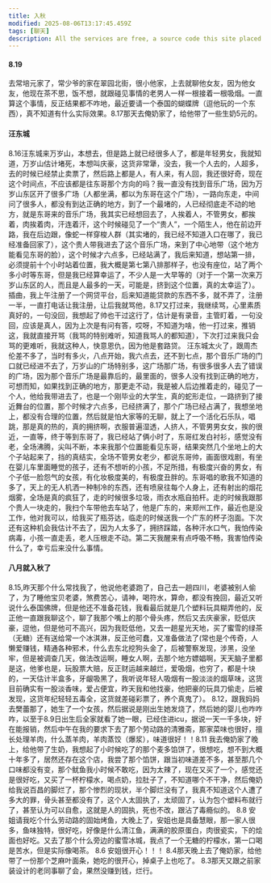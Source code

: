 ```yaml
---
title: 入秋
modified: 2025-08-06T13:17:45.459Z
tags: [聊天]
description: All the services are free, a source code this site placed on github repository and intergration with netlify service, another service that you can use is github page for hosting your own static site.
---
```

#### 8.19
去常培元家了，常少爷的家在翠园北街，很小他家，上去就聊他女友，因为他女友，他现在茶不思，饭不想，就跟碰见事情的老男人一样一根接着一根吸烟。一直算这个事情，反正结果都不咋地，最近要请一个泰国的蝴蝶牌（逗他玩的一个东西），真不知道有什么实际效果。8.17那天去俺奶家了，给他带了一些生奶5元的。
#### 汪东城
8.16汪东城来万岁山，本想去，但是路上就已经很多人了，都是年轻男女，我就知道，万岁山估计堵死，本想叫庆豪，这货非常犟，没去，我一个人去的，人超多，去的时候已经禁止卖票了，然后路上都是人，有人来，有人回，我还很好奇，现在这个时间点，不应该都是往东哥那个方向的吗？我一直没有找到音乐广场，因为万岁山东区开了很多广场（人都坐满，都以为东哥在这个广场），一路向东走，中间问了很多人，都没有到达正确的地方，到了一个最堵的，人已经彻底走不动的地方，就是东哥来的音乐广场，我其实已经想回去了，人挨着人，不管男女，都挨着，肉挨着肉，汗连着汗，这个时候碰见了一个“贵人”，一个陌生人，他在前边开路，我在后边跟，像蛇一样穿梭人群（其实堵的，我已经不知道入口在哪了，我已经准备回家了），这个贵人带我进去了这个音乐广场，来到了中心地带（这个地方能看见东哥的脸），这个时候才六点多，已经站满了，我后来知道，想站第一排，必须提前十个小时站着位置，我大概是第七第八排那样子，也没有座位，站了两个多小时等东哥，但是我已经算幸运了，不少人是一大早等的（对于一个第一次来万岁山东区的人，而且是人最多的一天，可能是，挤到这个位置，真的太幸运了）。插曲，我上午注册了一个网贷平台，后来知道能贷款的东西不多，就不弄了，注册一半，一直打电话让我注册，让后我就骂他，8.17又打过来，我继续骂，心里素质真好的，一句没回，我想起了帅也干过这行了，估计是有录音，主管盯着，一句没回，应该是真人，因为上次是有问有答，哎呀，不知道为啥，他一打过来，推销这，我就直接开骂（我骂的特别难听，知道我骂人的都知道），下次打过来我只会骂的更难听，我就这种人，快意恩仇，因为他是套路贷。
汪东城太火了，跟周杰伦差不多了，当时有多火，八点开始，我六点去，还不到七点，那个音乐广场的门口就已经进不去了，万岁山的广场特别多，这广场那广场，有很多很多人去了错误的广场，因为那个音乐广场是最靠后的，最里面的，很多人没有找到正确的地方，可想而知，如果找到正确的地方，那更走不动，我是被人后边推着走的，碰见了一个人，他给我带进去了，也是一个刚毕业的大学生，真的蛇形走位，一路挤到了接近舞台的位置，那个时候才六点多，已经挤满了，那个广场已经占满了，我想坐地上，都没有合理的位置，然后就是怕大家等的无聊，就上了一个活化石乐队，唱跳，那是真的热的，真的拥挤啊，衣服普遍湿透，人挤人，不管男男女女，挨的很近，一直等，终于等到东哥了，我已经站了俩小时了，东哥红发白衬衫，感觉没有老，全场沸腾，尖叫不断，本来我那个位置能看见东哥，结果突然几个坐地上的大个子站起来了，挡的真结实，全场不管男女老少，都说东哥帅，画面很戏剧，有坐在婴儿车里面睡觉的孩子，还有不想听的小孩，不足所措，有极度兴奋的男女，有个子低一脸怨气的女孩，有化妆极度美的，有极度丑胖的。东哥唱的歌我不知道的多了，天上的无人机洒一种制冷的东西，还有喷泉往每个人身上，还有射出的烟花烟雾，全场是真的疯狂了，走的时候很多垃圾，雨衣水瓶自拍杆。走的时候我跟那个贵人一块走的，我扫个车带他去车站了，他是广东的，来郑州工作，最近也是没工作，他对我可以，给我买了瓶芬达，临走的时候送我一个广东的杯子泡面。下次还有这种机会我估计不去了，因为人太多了，拥挤踩踏，各种汗水口气，我怕传染病毒，小孩一直走丢，老人压根走不动。第二天我醒来有点呼吸不畅，我害怕传染什么了，幸亏后来没什么事情。

#### 八月就入秋了
8.15,昨天那个什么常找我了，他说他老婆跑了，自己去一趟四川，老婆被别人偷了，为了睡他宝贝老婆，煞费苦心，请神，喝符水，算命，都没有挽回，最近又听说什么泰国佛牌，但是他还不准备花钱，我看最后就是几个塑料玩具糊弄他的，反正他一直跟我聊这个，聊了我那个嘴上的那个骨头疼，然后又去庆豪家，贬低庆豪，逗他，但是他可不高兴，因为我贬低他，又去一趟星光天地，买了蜜雪的绿茶（无糖）还有送给常一个冰淇淋，反正他可蠢，又准备做法了(常也是个传奇，人懒爱赚钱，精通各种邪术，什么去东北挖狗头金了，后被警察发现，涉黑，没坐牢，但是被调查几天，做法改运啊，睡女人啊，去那个地方嫖娼啊，天天脑子里都是这，他爹也是，玩股票大赔，反正财运越来越烂，爱吸烟，也穷了，都是十块的，一天估计半盒多，牙龈吸黑了，我听说年轻人吸烟有一股淡淡的烟草味，这货目前确实有一股淡香味，爱占便宜，昨天我和他找豪，他把豪的玩具刀偷走，后被发现，这货年纪轻轻五毒全，这货就差碰彩票了，养个真鬼了）。
8.12，跟我妈妈去樊蕾那了，她生了一个女孩，然后据说是刚出生她发烧了，然后她的婴儿也咋咋咋，以至于8.9日出生后全家就看了她一眼，已经住进icu，据说一天一千多块，好在能报销，然后中午在我的要求下去了那个劳动路的清雅斋，那家菜味也很好，擅长处理羊肉，什么蒸羊肉，羊肉蒸饺（爆浆），味道很好！！8.11 我去俺奶家了晚上，给他带了生奶，我想起了小时候吃了的那个麦多馅饼了，很想吃，想不到大概十年多了，居然还存在这个店，我尝了那个馅饼，跟当初味道差不多，甚至那几个口味都没有变，那个鱿鱼我小时候不敢吃，因为太辣了，现在又买了一个，感觉还是很好吃，又买了一杯柠檬水，喝点奶，拉肚子了，不知道哪个不干净，然后俺奶给我说百昌的脚烂了，那个惨烈的现状，半个脚烂没有了，我真不知道这个人遭了多大的罪，骨头甚至都没有了，这个人太固执了，太顽固了，认为包个塑料布就行了，甚至认为可以自愈，这就是人的固执，死也不改，跟沾了毒瘾似的。
8.8 安姐请我吃个什么劳动路的固始烤鱼，大晚上了，安姐也是具备慧眼，那一家人很多，鱼味独特，很好吃，好像是什么清江鱼，满满的胶原蛋白，肉很瓷实，下的烩面也好吃。又去了那个什么旁边的蜜雪冰城，我点了一个无糖的柠檬水，第一口喝是苦水，但是实际像喝茶。
8.6 安姐很开心！！！
8.4那天晚上去了俺奶家，给他带了一份那个芝麻叶面条，她吃的很开心，掉桌子上也吃了。
8.3那天又跟之前家装设计的老同事聊了会，果然没赚到钱，烂行。
